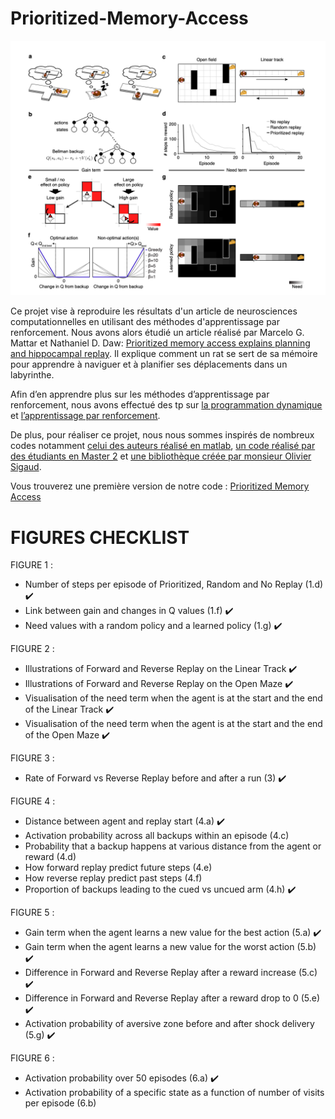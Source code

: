 # Prioritized-Memory-Access

![alt text](https://github.com/GabyRkt/Prioritized-Memory-Access/blob/main/figures/pma.png?raw=true)

Ce projet vise à reproduire les résultats d'un article de neurosciences computationnelles en utilisant des méthodes d'apprentissage par renforcement. Nous avons alors étudié un article réalisé par Marcelo G. Mattar et Nathaniel D. Daw: [Prioritized memory access explains planning and hippocampal replay](https://www.biorxiv.org/content/biorxiv/early/2018/05/20/225664.full.pdf). Il explique comment un rat se sert de sa mémoire pour apprendre à naviguer et à planifier ses déplacements dans un labyrinthe.

Afin d’en apprendre plus sur les méthodes d’apprentissage par renforcement, nous avons effectué des tp sur [la programmation dynamique](https://colab.research.google.com/drive/1ya63BRxbtrkd2RqHqXeSjDKMh5rPGTAi) et [l’apprentissage par renforcement](https://colab.research.google.com/drive/1-p9yoADgETBNY9VqjjLFaI13GHBHPftp). 

De plus, pour réaliser ce projet, nous nous sommes inspirés de nombreux codes notamment [celui des auteurs réalisé en matlab](https://github.com/marcelomattar/PrioritizedReplay), [un code réalisé par des étudiants en Master 2](https://github.com/osigaud/Prioritized-Memory-Access) et [une bibliothèque créée par monsieur Olivier Sigaud](https://github.com/osigaud/SimpleMazeMDP).

Vous trouverez une première version de notre code : [Prioritized Memory Access](https://colab.research.google.com/drive/1gJQQxFmRuTYHx_oU7vF4k3s7POdKIe6T)



# FIGURES CHECKLIST

FIGURE 1 : 
- Number of steps per episode of Prioritized, Random and No Replay (1.d) ✔️
- Link between gain and changes in Q values (1.f) ✔️
- Need values with a random policy and a learned policy (1.g) ✔️

FIGURE 2 :
- Illustrations of Forward and Reverse Replay on the Linear Track ✔️
- Illustrations of Forward and Reverse Replay on the Open Maze ✔️
- Visualisation of the need term when the agent is at the start and the end of the Linear Track ✔️
- Visualisation of the need term when the agent is at the start and the end of the Open Maze ✔️

FIGURE 3 :
- Rate of Forward vs Reverse Replay before and after a run (3) ✔️

FIGURE 4 :
- Distance between agent and replay start (4.a) ✔️
- Activation probability across all backups within an episode (4.c) 
- Probability that a backup happens at various distance from the agent or reward (4.d) 
- How forward replay predict future steps (4.e)
- How reverse replay predict past steps (4.f)
- Proportion of backups leading to the cued vs uncued arm (4.h) ✔️

FIGURE 5 :
- Gain term when the agent learns a new value for the best action (5.a) ✔️
- Gain term when the agent learns a new value for the worst action (5.b) ✔️
- Difference in Forward and Reverse Replay after a reward increase (5.c) ✔️
- Difference in Forward and Reverse Replay after a reward drop to 0 (5.e) ✔️
- Activation probability of aversive zone before and after shock delivery (5.g) ✔️

FIGURE 6 :
- Activation probability over 50 episodes (6.a) ✔️
- Activation probability of a specific state as a function of number of visits per episode (6.b) 










